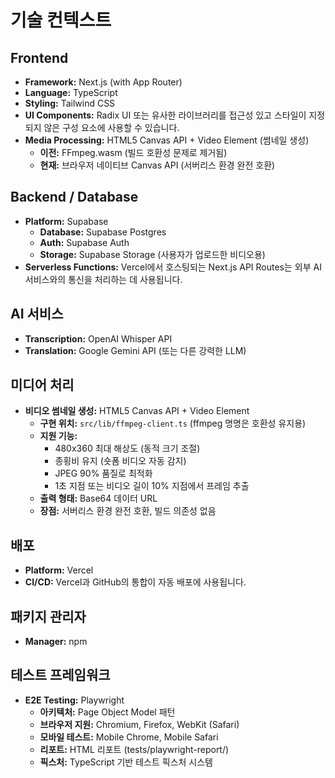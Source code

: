 # 기술 컨텍스트

## Frontend

- **Framework:** Next.js (with App Router)
- **Language:** TypeScript
- **Styling:** Tailwind CSS
- **UI Components:** Radix UI 또는 유사한 라이브러리를 접근성 있고 스타일이 지정되지 않은 구성 요소에 사용할 수 있습니다.
- **Media Processing:** HTML5 Canvas API + Video Element (썸네일 생성)
  - **이전:** FFmpeg.wasm (빌드 호환성 문제로 제거됨)
  - **현재:** 브라우저 네이티브 Canvas API (서버리스 환경 완전 호환)

## Backend / Database

- **Platform:** Supabase
  - **Database:** Supabase Postgres
  - **Auth:** Supabase Auth
  - **Storage:** Supabase Storage (사용자가 업로드한 비디오용)
- **Serverless Functions:** Vercel에서 호스팅되는 Next.js API Routes는 외부 AI 서비스와의 통신을 처리하는 데 사용됩니다.

## AI 서비스

- **Transcription:** OpenAI Whisper API
- **Translation:** Google Gemini API (또는 다른 강력한 LLM)

## 미디어 처리

- **비디오 썸네일 생성:** HTML5 Canvas API + Video Element
  - **구현 위치:** `src/lib/ffmpeg-client.ts` (ffmpeg 명명은 호환성 유지용)
  - **지원 기능:** 
    - 480x360 최대 해상도 (동적 크기 조절)
    - 종횡비 유지 (숏폼 비디오 자동 감지)
    - JPEG 90% 품질로 최적화
    - 1초 지점 또는 비디오 길이 10% 지점에서 프레임 추출
  - **출력 형태:** Base64 데이터 URL
  - **장점:** 서버리스 환경 완전 호환, 빌드 의존성 없음

## 배포

- **Platform:** Vercel
- **CI/CD:** Vercel과 GitHub의 통합이 자동 배포에 사용됩니다.

## 패키지 관리자

- **Manager:** npm

## 테스트 프레임워크

- **E2E Testing:** Playwright
  - **아키텍처:** Page Object Model 패턴
  - **브라우저 지원:** Chromium, Firefox, WebKit (Safari)
  - **모바일 테스트:** Mobile Chrome, Mobile Safari
  - **리포트:** HTML 리포트 (tests/playwright-report/)
  - **픽스처:** TypeScript 기반 테스트 픽스처 시스템
